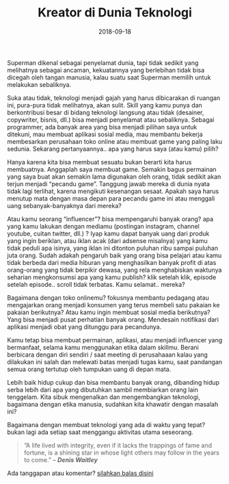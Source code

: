 ﻿---
date: 2018-09-18
title: "Kreator di Dunia Teknologi"
template: post
slug: kreator-di-dunia-teknologi
---

Superman dikenal sebagai penyelamat dunia, tapi tidak sedikit yang melihatnya sebagai ancaman, kekuatannya yang berlebihan tidak bisa dicegah oleh tangan manusia, kalau suatu saat Superman memilih untuk melakukan sebaliknya.

Suka atau tidak, teknologi menjadi gajah yang harus dibicarakan di ruangan ini, pura-pura tidak melihatnya, akan sulit. Skill yang kamu punya dan berkontribusi besar di bidang teknologi langsung atau tidak (desainer, copywriter, bisnis, dll.) bisa menjadi penyelamat atau sebaliknya. Sebagai programmer, ada banyak area yang bisa menjadi pilihan saya untuk ditekuni, mau membuat aplikasi sosial media, mau membantu bekerja membesarkan perusahaan toko online atau membuat game yang paling laku sedunia. Sekarang pertanyaannya.. apa yang harus saya (atau kamu) pilih?

Hanya karena kita bisa membuat sesuatu bukan berarti kita harus membuatnya. Anggaplah saya membuat game. Semakin bagus permainan yang saya buat akan semakin lama digunakan oleh orang, tidak sedikit akan terjun menjadi “pecandu game”. Tanggung jawab mereka di dunia nyata tidak lagi terlihat, karena mengikuti kesenangan sesaat. Apakah saya harus menutup mata dengan masa depan para pecandu game ini atau menggali uang sebanyak-banyaknya dari mereka?

Atau kamu seorang “influencer”? bisa mempengaruhi banyak orang? apa yang kamu lakukan dengan mediamu (postingan instagram, channel youtube, cuitan twitter, dll.) ? Iyap kamu dapat banyak uang dari produk yang ingin beriklan, atau iklan acak (dari adsense misalnya) yang kamu tidak peduli apa isinya, yang iklan ini ditonton puluhan ribu sampai puluhan juta orang. Sudah adakah pengaruh baik yang orang bisa pelajari atau kamu tidak berbeda dari media hiburan yang menghasilkan banyak profit di atas orang-orang yang tidak berpikir dewasa, yang rela menghabiskan waktunya seharian mengkonsumsi apa yang kamu publish? klik setelah klik, episode setelah episode.. scroll tidak terbatas. Kamu selamat.. mereka?

Bagaimana dengan toko onlinemu? fokusnya membantu pedagang atau mengajarkan orang menjadi konsumen yang terus membeli satu pakaian ke pakaian berikutnya? Atau kamu ingin membuat sosial media berikutnya? Yang bisa menjadi pusat perhatian banyak orang. Mendesain notifikasi dari aplikasi menjadi obat yang ditunggu para pecandunya.

Kamu tetap bisa membuat permainan, aplikasi, atau menjadi influencer yang bermanfaat, selama kamu menggunakan etika dalam skillmu. Berani berbicara dengan diri sendiri / saat meeting di perusahaaan kalau yang dilakukan ini salah dan melewati batas menjadi tugas kamu, saat pandangan semua orang tertutup oleh tumpukan uang di depan mata.

Lebih baik hidup cukup dan bisa membantu banyak orang, dibanding hidup serba lebih dari apa yang dibutuhkan sambil membiarkan orang lain tenggelam. Kita sibuk mengenalkan dan mengembangkan teknologi, bagaimana dengan etika manusia, sudahkan kita khawatir dengan masalah ini?

Bagaimana dengan membuat teknologi yang ada di waktu yang tepat? bukan lagi ada setiap saat menggangu aktivitas utama seseorang.

> ”A life lived with integrity, even if it lacks the trappings of fame and fortune, is a shining star in whose light others may follow in the years to come.” <cite>– **Denis Waitley**</cite>

Ada tanggapan atau komentar? [silahkan balas disini](https://twitter.com/razaqultegar/status/1101275410925404160)